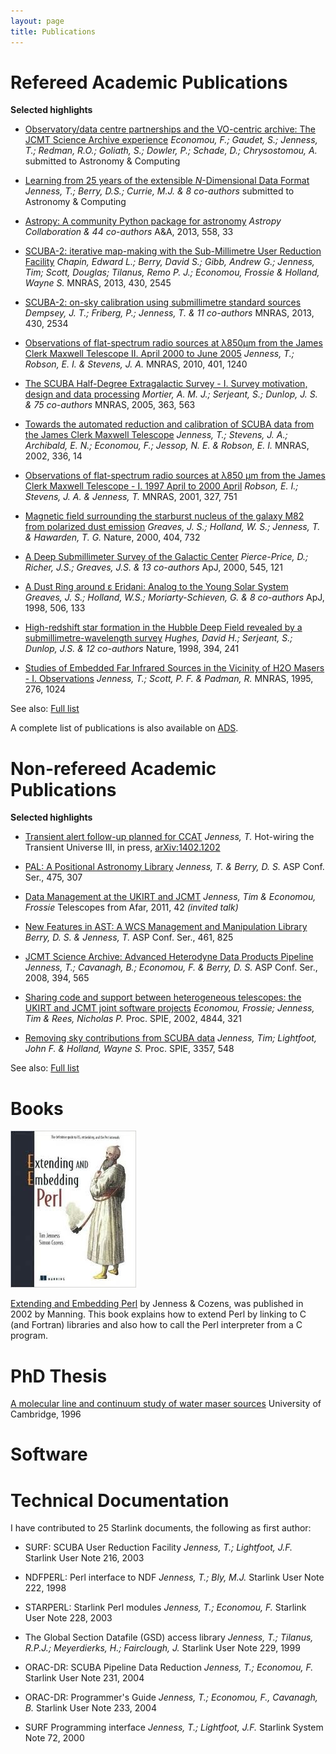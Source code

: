 ```yaml
---
layout: page
title: Publications
---
```




# Refereed Academic Publications

**Selected highlights**

* [Observatory/data centre partnerships and the VO-centric archive: The JCMT Science Archive experience](https://github.com/frossie/aandc-jsa)
  _Economou, F.; Gaudet, S.; Jenness, T.; Redman, R.O.; Goliath, S.; Dowler, P.; Schade, D.; Chrysostomou, A._
  submitted to Astronomy &amp; Computing

* [Learning from 25 years of the extensible _N_-Dimensional Data Format](https://github.com/Starlink/aandc-ndf/releases/download/v1.00-submitted/acndf.pdf)
  _Jenness, T.; Berry, D.S.; Currie, M.J. &amp; 8 co-authors_
  submitted to Astronomy &amp; Computing

* [Astropy: A community Python package for astronomy](http://adsabs.harvard.edu/abs/2013A%26A...558A..33A)
  _Astropy Collaboration &amp; 44 co-authors_
  A&amp;A, 2013, 558, 33

* [SCUBA-2: iterative map-making with the Sub-Millimetre User Reduction Facility](http://adsabs.harvard.edu/abs/2013MNRAS.430.2545C)
  _Chapin, Edward L.; Berry, David S.; Gibb, Andrew G.; Jenness, Tim; Scott, Douglas; Tilanus, Remo P. J.; Economou, Frossie &amp; Holland, Wayne S._
  MNRAS, 2013, 430, 2545

* [SCUBA-2: on-sky calibration using submillimetre standard sources](http://adsabs.harvard.edu/abs/2013MNRAS.430.2534D)
  _Dempsey, J. T.; Friberg, P.; Jenness, T. &amp; 11 co-authors_
  MNRAS, 2013, 430, 2534

* [Observations of flat-spectrum radio sources at &lambda;850&mu;m from the James Clerk Maxwell Telescope II. April 2000 to June 2005](http://adsabs.harvard.edu/abs/2010MNRAS.401.1240J)
  _Jenness, T.; Robson, E. I. &amp; Stevens, J. A._
  MNRAS, 2010, 401, 1240

* [The SCUBA Half-Degree Extragalactic Survey - I. Survey motivation, design and data processing](http://adsabs.harvard.edu/abs/2005MNRAS.363..563M)
  _Mortier, A. M. J.; Serjeant, S.; Dunlop, J. S. &amp; 75 co-authors_
  MNRAS, 2005, 363, 563

* [Towards the automated reduction and calibration of SCUBA data from the James Clerk Maxwell Telescope](http://adsabs.harvard.edu/abs/2002MNRAS.336...14J)
  _Jenness, T.; Stevens, J. A.; Archibald, E. N.; Economou, F.; Jessop, N. E. &amp; Robson, E. I._
  MNRAS, 2002, 336, 14

* [Observations of flat-spectrum radio sources at &lambda;850 &mu;m from the James Clerk Maxwell Telescope - I. 1997 April to 2000 April](http://adsabs.harvard.edu/abs/2001MNRAS.327..751R)
  _Robson, E. I.; Stevens, J. A. &amp; Jenness, T._
  MNRAS, 2001, 327, 751

* [Magnetic field surrounding the starburst nucleus of the galaxy M82 from polarized dust emission](http://adsabs.harvard.edu/abs/2000Natur.404..732G)
  _Greaves, J. S.; Holland, W. S.; Jenness, T. &amp; Hawarden, T. G._
  Nature, 2000, 404, 732

* [A Deep Submillimeter Survey of the Galactic Center](http://adsabs.harvard.edu/abs/2000ApJ...545L.121P)
  _Pierce-Price, D.; Richer, J.S.; Greaves, J.S. &amp; 13 co-authors_
  ApJ, 2000, 545, 121

* [A Dust Ring around &epsilon; Eridani: Analog to the Young Solar System](http://adsabs.harvard.edu/abs/1998ApJ...506L.133G)
  _Greaves, J. S.; Holland, W.S.; Moriarty-Schieven, G. &amp; 8 co-authors_
  ApJ, 1998, 506, 133

* [High-redshift star formation in the Hubble Deep Field revealed by a submillimetre-wavelength survey](http://adsabs.harvard.edu/abs/1998Natur.394..241H)
  _Hughes, David H.; Serjeant, S.; Dunlop, J.S. &amp; 12 co-authors_
  Nature, 1998, 394, 241

* [Studies of Embedded Far Infrared Sources in the Vicinity of H2O Masers - I. Observations](http://adsabs.harvard.edu/abs/1995MNRAS.276.1024J)
  _Jenness, T.; Scott, P. F. &amp; Padman, R._
  MNRAS, 1995, 276, 1024

See also: [Full list](refereed)

A complete list of publications is also available on [ADS](http://adsabs.harvard.edu/cgi-bin/nph-abs_connect?db_key=AST&db_key=PRE&qform=AST&arxiv_sel=astro-ph&arxiv_sel=cond-mat&arxiv_sel=cs&arxiv_sel=gr-qc&arxiv_sel=hep-ex&arxiv_sel=hep-lat&arxiv_sel=hep-ph&arxiv_sel=hep-th&arxiv_sel=math&arxiv_sel=math-ph&arxiv_sel=nlin&arxiv_sel=nucl-ex&arxiv_sel=nucl-th&arxiv_sel=physics&arxiv_sel=quant-ph&arxiv_sel=q-bio&sim_query=YES&ned_query=YES&aut_req=YES&aut_logic=OR&obj_logic=OR&author=Jenness%2C+T.&object=&start_mon=&start_year=&end_mon=&end_year=&ttl_logic=OR&title=&txt_logic=OR&text=&nr_to_return=200&start_nr=1&jou_pick=ALL&ref_stems=&data_and=ALL&group_and=ALL&start_entry_day=&start_entry_mon=&start_entry_year=&end_entry_day=&end_entry_mon=&end_entry_year=&min_score=&sort=SCORE&data_type=SHORT&aut_syn=YES&ttl_syn=YES&txt_syn=YES&aut_wt=1.0&obj_wt=1.0&ttl_wt=0.3&txt_wt=3.0&aut_wgt=YES&obj_wgt=YES&ttl_wgt=YES&txt_wgt=YES&ttl_sco=YES&txt_sco=YES&version=1).

# Non-refereed Academic Publications

**Selected highlights**

* [Transient alert follow-up planned for CCAT](http://adsabs.harvard.edu/abs/2014arXiv1402.1202J)
  _Jenness, T._
  Hot-wiring the Transient Universe III, in press, [arXiv:1402.1202](http://arxiv.org/abs/1402.1202)

* [PAL: A Positional Astronomy Library](http://adsabs.harvard.edu/abs/2013ASPC..475..307J)
  _Jenness, T. &amp; Berry, D. S._
  ASP Conf. Ser., 475, 307

* [Data Management at the UKIRT and JCMT](http://adsabs.harvard.edu/abs/2011tfa..confE..42J)
  _Jenness, Tim &amp; Economou, Frossie_
  Telescopes from Afar, 2011, 42 _(invited talk)_

* [New Features in AST: A WCS Management and Manipulation Library](http://adsabs.harvard.edu/abs/2012ASPC..461..825B)
  _Berry, D. S. &amp; Jenness, T._
  ASP Conf. Ser., 461, 825

* [JCMT Science Archive: Advanced Heterodyne Data Products Pipeline](http://adsabs.harvard.edu/abs/2008ASPC..394..565J)
  _Jenness, T.; Cavanagh, B.; Economou, F. &amp; Berry, D. S._
  ASP Conf. Ser., 2008, 394, 565

* [Sharing code and support between heterogeneous telescopes: the UKIRT and JCMT joint software projects](http://adsabs.harvard.edu/abs/2002SPIE.4844..321E)
  _Economou, Frossie; Jenness, Tim &amp; Rees, Nicholas P._
  Proc. SPIE, 2002, 4844, 321

* [Removing sky contributions from SCUBA data](http://adsabs.harvard.edu/abs/1998SPIE.3357..548J)
  _Jenness, Tim; Lightfoot, John F. &amp; Holland, Wayne S._
  Proc. SPIE, 3357, 548

See also: [Full list](conferences)

# Books

![Book cover](ExtEmbedPerl.jpg)

[Extending and Embedding Perl](http://www.manning.com/jenness/) by Jenness &amp; Cozens, was published in 2002 by Manning. This book explains how to extend Perl by linking to C (and Fortran) libraries and also how to call the Perl interpreter from a C program.

# PhD Thesis

[A molecular line and continuum study of water maser sources](https://www.repository.cam.ac.uk/handle/1810/245081)
University of Cambridge, 1996

# Software



# Technical Documentation

I have contributed to 25 Starlink documents, the following as first author:

* SURF: SCUBA User Reduction Facility
  _Jenness, T.; Lightfoot, J.F._
  Starlink User Note 216, 2003

* NDFPERL: Perl interface to NDF
  _Jenness, T.; Bly, M.J._
  Starlink User Note 222, 1998

* STARPERL: Starlink Perl modules
  _Jenness, T.; Economou, F._
  Starlink User Note 228, 2003

* The Global Section Datafile (GSD) access library
  _Jenness, T.; Tilanus, R.P.J.; Meyerdierks, H.; Fairclough, J._
  Starlink User Note 229, 1999

* ORAC-DR: SCUBA Pipeline Data Reduction
  _Jenness, T.; Economou, F._
  Starlink User Note 231, 2004

* ORAC-DR: Programmer's Guide
  _Jenness, T.; Economou, F., Cavanagh, B._
  Starlink User Note 233, 2004

* SURF Programming interface
  _Jenness, T.; Lightfoot, J.F._
  Starlink System Note 72, 2000
